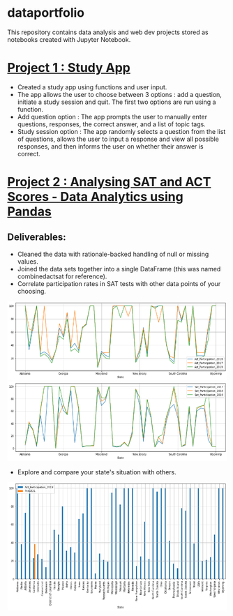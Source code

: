 # dataportfolio

This repository contains data analysis and web dev projects stored as notebooks created with Jupyter Notebook.

# [Project 1 : Study App ](https://github.com/miahk77/dataportfolio/blob/main/study_app.ipynb)
- Created a study app using functions and user input.
- The app allows the user to choose between 3 options : add a question, initiate a study session and quit. The first two options are run using a function.
- Add question option : The app prompts the user to manually enter questions, responses, the correct answer, and a list of topic tags. 
- Study session option : The app randomly selects a question from the list of questions, allows the user to input a response and view all possible responses, and then informs the user on whether their answer is correct. 

# [Project 2 : Analysing SAT and ACT Scores - Data Analytics using Pandas](https://github.com/miahk77/dataportfolio/blob/main/Assignment%202%20-%20College%20Board.ipynb)

## Deliverables:
- Cleaned the data with rationale-backed handling of null or missing values.
- Joined the data sets together into a single DataFrame (this was named combinedactsat for reference).
- Correlate participation rates in SAT tests with other data points of your choosing. 

![](https://github.com/miahk77/dataportfolio/blob/main/images/actparticipation.png)
![](https://github.com/miahk77/dataportfolio/blob/main/images/satparticipation.png)

- Explore and compare your state's situation with others.

![](https://github.com/miahk77/dataportfolio/blob/main/images/california.png)

